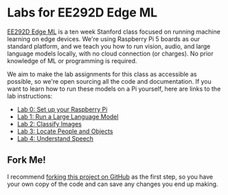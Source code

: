 # Labs for EE292D Edge ML

[EE292D Edge ML](https://ee292d.github.io/) is a ten week Stanford class 
focused on running machine learning on edge devices. We're using Raspberry Pi 5
boards as our standard platform, and we teach you how to run vision, audio, and
large language models locally, with no cloud connection (or charges). No prior 
knowledge of ML or programming is required.

We aim to make the lab assignments for this class as accessible as possible, so
we're open sourcing all the code and documentation. If you want to learn how to
run these models on a Pi yourself, here are links to the lab instructions:

 * [Lab 0: Set up your Raspberry Pi](https://github.com/ee292d/labs/blob/main/lab0/README.md)
 * [Lab 1: Run a Large Language Model](https://github.com/ee292d/labs/blob/main/lab1/README.md)
 * [Lab 2: Classify Images](https://github.com/ee292d/labs/blob/main/lab2/README.md)
 * [Lab 3: Locate People and Objects](https://github.com/ee292d/labs/blob/main/lab3/README.md)
 * [Lab 4: Understand Speech](https://github.com/ee292d/labs/blob/main/lab4/README.md)

## Fork Me!

I recommend [forking this project on GitHub](https://github.com/ee292d/labs/fork)
as the first step, so you have your own copy of the code and can save any
changes you end up making.
